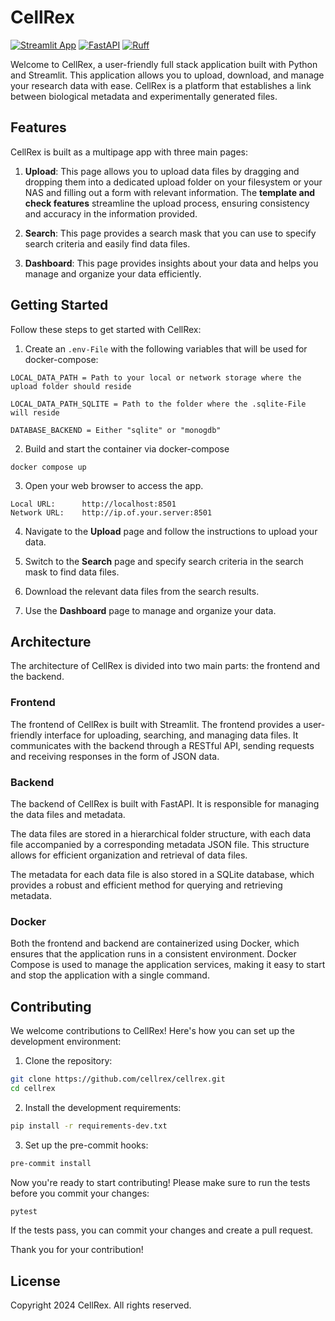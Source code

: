 # CellRex

[![Streamlit App](https://static.streamlit.io/badges/streamlit_badge_black_white.svg)](https://share.streamlit.io/streamlit/roadmap)
[![FastAPI](https://img.shields.io/badge/FastAPI-005571?style=for-the-badge&logo=fastapi)](https://fastapi.tiangolo.com)
[![Ruff](https://img.shields.io/endpoint?url=https://raw.githubusercontent.com/astral-sh/ruff/main/assets/badge/v2.json)](https://github.com/astral-sh/ruff)

Welcome to CellRex, a user-friendly full stack application built with Python and Streamlit. This application allows you to upload, download, and manage your research data with ease.
CellRex is a platform that establishes a link between biological metadata and experimentally generated files. 
## Features

CellRex is built as a multipage app with three main pages:

1. **Upload**: This page allows you to upload data files by dragging and dropping them into a dedicated upload folder on your filesystem or your NAS and filling out a form with relevant information. The **template and check features** streamline the upload process, ensuring consistency and accuracy in the information provided.


2. **Search**: This page provides a search mask that you can use to specify search criteria and easily find data files.


3. **Dashboard**: This page provides insights about your data and helps you manage and organize your data efficiently.

## Getting Started

Follow these steps to get started with CellRex:

1. Create an `.env-File` with the following variables that will be used for docker-compose:
```env
LOCAL_DATA_PATH = Path to your local or network storage where the upload folder should reside

LOCAL_DATA_PATH_SQLITE = Path to the folder where the .sqlite-File will reside

DATABASE_BACKEND = Either "sqlite" or "monogdb"
```

2. Build and start the container via docker-compose
```commandline
docker compose up
```

3. Open your web browser to access the app.
```
Local URL:      http://localhost:8501
Network URL:    http://ip.of.your.server:8501
```
4. Navigate to the **Upload** page and follow the instructions to upload your data.

5. Switch to the **Search** page and specify search criteria in the search mask to find data files.

6. Download the relevant data files from the search results.

7. Use the **Dashboard** page to manage and organize your data.

## Architecture

The architecture of CellRex is divided into two main parts: the frontend and the backend.

### Frontend

The frontend of CellRex is built with Streamlit. The frontend provides a user-friendly interface for uploading, searching, and managing data files. It communicates with the backend through a RESTful API, sending requests and receiving responses in the form of JSON data.

### Backend

The backend of CellRex is built with FastAPI. It is responsible for managing the data files and metadata.

The data files are stored in a hierarchical folder structure, with each data file accompanied by a corresponding metadata JSON file. This structure allows for efficient organization and retrieval of data files.

The metadata for each data file is also stored in a SQLite database, which provides a robust and efficient method for querying and retrieving metadata.

### Docker

Both the frontend and backend are containerized using Docker, which ensures that the application runs in a consistent environment. Docker Compose is used to manage the application services, making it easy to start and stop the application with a single command.

## Contributing

We welcome contributions to CellRex! Here's how you can set up the development environment:

1. Clone the repository:

```bash
git clone https://github.com/cellrex/cellrex.git
cd cellrex
```

2. Install the development requirements:

```bash
pip install -r requirements-dev.txt
```

3. Set up the pre-commit hooks:
```bash
pre-commit install
```

Now you're ready to start contributing! Please make sure to run the tests before you commit your changes:
```bash
pytest
```

If the tests pass, you can commit your changes and create a pull request.

Thank you for your contribution!

## License

Copyright 2024 CellRex. All rights reserved.
